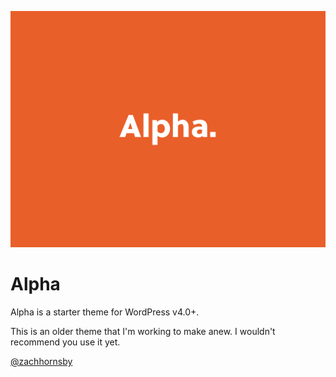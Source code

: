 ![Alpha Theme](https://github.com/zachhornsby/Alpha/blob/master/screenshot.png)

Alpha
==========

Alpha is a starter theme for WordPress v4.0+.

This is an older theme that I'm working to make anew. I wouldn't recommend you use it yet.

[@zachhornsby](http://twitter.com/zachhornsby)